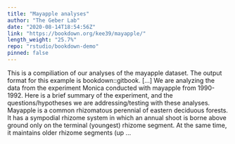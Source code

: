 ```yaml
---
title: "Mayapple analyses"
author: "The Geber Lab"
date: "2020-08-14T18:54:56Z"
link: "https://bookdown.org/kee39/mayapple/"
length_weight: "25.7%"
repo: "rstudio/bookdown-demo"
pinned: false
---
```


This is a compiliation of our analyses of the mayapple dataset. The output format for this example is bookdown::gitbook. [...] We are analyzing the data from the experiment Monica conducted with mayapple from 1990-1992. Here is a brief summary of the experiment, and the questions/hypotheses we are addressing/testing with these analyses. Mayapple is a common rhizomatous perennial of eastern deciduous forests. It has a sympodial rhizome system in which an annual shoot is borne above ground only on the terminal (youngest) rhizome segment. At the same time, it maintains older rhizome segments (up  ...
